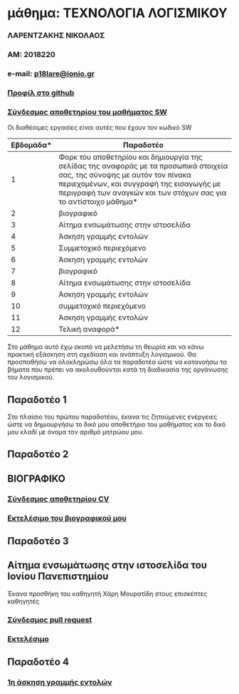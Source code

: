 # μάθημα: ΤΕΧΝΟΛΟΓΙΑ ΛΟΓΙΣΜΙΚΟΥ
### ΛΑΡΕΝΤΖΑΚΗΣ ΝΙΚΟΛΑΟΣ
### ΑΜ: 2018220
### e-mail: p18lare@ionio.gr
### [Προφίλ στο github](https://github.com/cyclenikolaos)
### [Σύνδεσμος αποθετηρίου του μαθήματος SW](https://github.com/cyclenikolaos/sw)

Οι διαθέσιμες εργασίες είναι αυτές που έχουν τον κωδικό SW


| Εβδομάδα* | Παραδοτέο |
| --- | --- |
| 1 | Φορκ του αποθετηρίου και δημιουργία της σελίδας της αναφοράς με τα προσωπικά στοιχεία σας, της σύνοψης με αυτόν τον πίνακα περιεχομένων, και συγγραφή της εισαγωγής με περιγραφή των αναγκών και των στόχων σας για το αντίστοιχο μάθημα* |
| 2 | βιογραφικό |
| 3 | Αίτημα ενσωμάτωσης στην ιστοσελίδα |
| 4 | Άσκηση γραμμής εντολών |
| 5 | Συμμετοχικό περιεχόμενο |
| 6 | Άσκηση γραμμής εντολών |
| 7 | βιογραφικό |
| 8 | Αίτημα ενσωμάτωσης στην ιστοσελίδα |
| 9 | Άσκηση γραμμής εντολών |
| 10 | συμμετοχικό περιεχόμενο |
| 11 | Άσκηση γραμμής εντολών |
| 12 | Τελική αναφορά* |


Στο μάθημα αυτό έχω σκοπό να μελετήσω τη θεωρία και να κάνω πρακτική εξάσκηση στη σχεδίαση και ανάπτυξη λογισμικού. Θα προσπαθήσω να ολοκληρώσω όλα τα παραδοτέα ώστε να κατανοήσω τα βήματα που πρέπει να ακολουθούνται κατά τη διαδικασία της οργάνωσης του λογισμικού.

## <a name="Παραδοτέο 1">Παραδοτέο 1</a>
Στο πλαίσιο του πρώτου παραδοτέου, έκανα τις ζητούμενες ενέργειες ώστε να δημιουργήσω το δικό μου αποθετήριο του μαθήματος και το δικό μου κλαδί με όνομα τον αριθμό μητρώου μου.

## <a name="Παραδοτέο 2">Παραδοτέο 2</a>
## ΒΙΟΓΡΑΦΙΚΟ

### [Σύνδεσμος αποθετηρίου CV](https://github.com/cyclenikolaos/cv)
### [Εκτελέσιμο του βιογραφικού μου](https://cyclenikolaos.github.io/cv/)

## <a name="Παραδοτέο 3">Παραδοτέο 3</a>
## Αίτημα ενσωμάτωσης στην ιστοσελίδα του Ιονίου Πανεπιστημίου
  
Έκανα προσθήκη του καθηγητή Χάρη Μουρατίδη στους επισκέπτες καθηγητές
### [Σύνδεσμος pull request](https://github.com/ioniodi/sitegr/pull/87#pullrequestreview-606593660)
### [Εκτελέσιμο](https://hopeful-rosalind-f96cf5.netlify.app/people/)

## <a name="Παραδοτέο 4">Παραδοτέο 4</a>
### <a href="#P">1η άσκηση γραμμής εντολών</a>
&nbsp;&nbsp;
